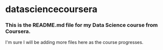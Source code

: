 datasciencecoursera
===================


### This is the README.md file for my Data Science course from Coursera.

I'm sure I will be adding more files here as the course progresses.

